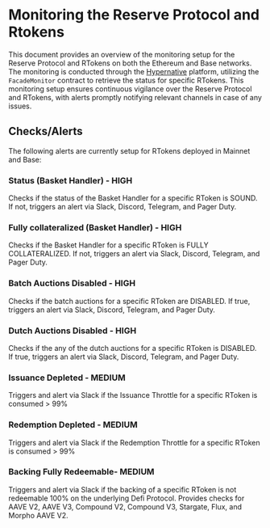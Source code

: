 # Monitoring the Reserve Protocol and Rtokens

This document provides an overview of the monitoring setup for the Reserve Protocol and RTokens on both the Ethereum and Base networks. The monitoring is conducted through the [Hypernative](https://app.hypernative.xyz/) platform, utilizing the `FacadeMonitor` contract to retrieve the status for specific RTokens. This monitoring setup ensures continuous vigilance over the Reserve Protocol and RTokens, with alerts promptly notifying relevant channels in case of any issues.

## Checks/Alerts

The following alerts are currently setup for RTokens deployed in Mainnet and Base:

### Status (Basket Handler) - HIGH

Checks if the status of the Basket Handler for a specific RToken is SOUND. If not, triggers an alert via Slack, Discord, Telegram, and Pager Duty.

### Fully collateralized (Basket Handler) - HIGH

Checks if the Basket Handler for a specific RToken is FULLY COLLATERALIZED. If not, triggers an alert via Slack, Discord, Telegram, and Pager Duty.

### Batch Auctions Disabled - HIGH

Checks if the batch auctions for a specific RToken are DISABLED. If true, triggers an alert via Slack, Discord, Telegram, and Pager Duty.

### Dutch Auctions Disabled - HIGH

Checks if the any of the dutch auctions for a specific RToken is DISABLED. If true, triggers an alert via Slack, Discord, Telegram, and Pager Duty.

### Issuance Depleted - MEDIUM

Triggers and alert via Slack if the Issuance Throttle for a specific RToken is consumed > 99%

### Redemption Depleted - MEDIUM

Triggers and alert via Slack if the Redemption Throttle for a specific RToken is consumed > 99%

### Backing Fully Redeemable- MEDIUM

Triggers and alert via Slack if the backing of a specific RToken is not redeemable 100% on the underlying Defi Protocol. Provides checks for AAVE V2, AAVE V3, Compound V2, Compound V3, Stargate, Flux, and Morpho AAVE V2.
